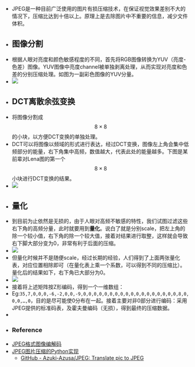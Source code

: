 - JPEG是一种目前广泛使用的图片有损压缩技术，在保证视觉效果差别不大的情况下，压缩比达到十倍以上。原理上是去除图片中不重要的信息，减少文件体积。
- ## 图像分割
- 根据人眼对亮度和颜色敏感程度的不同，首先将RGB图像转换为YUV（亮度-色差）图像。YUV图像中亮度channel被单独剥离处理，从而实现对亮度和色差的分别压缩处理。如图为一副彩色图像的YUV分量。
- ![](https://wxjwjj.github.io/img/YUV.png)
- ## DCT离散余弦变换
- 将图像分割成$$8 \times 8$$的小块，以方便DCT变换的单独处理。
- DCT可以将图像以频域的形式进行表达，经过DCT变换，图像左上角会集中低频部分的能量，右下角集中高频，数值越大，代表此处的能量越多。下图是某前辈对Lena图的第一个$$8 \times 8$$小块进行DCT变换的结果。
- ![](https://wxjwjj.github.io/img/dct1.png)
- ## 量化
- 到目前为止依然是无损的，由于人眼对高频不敏感的特性，我们试图过滤这些右下角的高频分量，此时就要用到**量化**。说白了就是分别scale，把左上角的除一个较小值，右下角的除一个较大值，接着对结果进行取整，这样就会导致右下脚大部分变为0，非常有利于后面的压缩。
- ![](https://wxjwjj.github.io/img/dct2.png)
- 但量化时候并不是随便scale，经过长期的经验，人们得到了上面两张量化表，对应位置相除即可（在量化表上乘一个系数，可以得到不同的压缩比）。量化后的结果如下，右下角已大部分为0。
- ![](https://wxjwjj.github.io/img/dct3.png)
- 接着将上述矩阵按Z形编码，得到一个一维数组：
- Eg:`35,7,0,0,0,-6,-2,0,0,-9,0,0,0,0,0,0,0,0,0,0,0,0,0,0,0,0,0,0,8,0,0,0,…,0`，目的是尽可能使0分布在一起。接着主要对非0部分进行编码：采用JPEG提供的标准码表，及霍夫曼编码（无损），得到最终的压缩数据。
- 
- ### Reference
- [JPEG格式图像编解码](http://www.dwenzhao.cn/profession/imgia/jpegcode.html)
- [JPEG图片压缩的Python实现](https://blog.csdn.net/u014134327/article/details/102807264)
    - [GitHub - Azuki-Azusa/JPEG: Translate pic to JPEG](https://github.com/Azuki-Azusa/JPEG)
